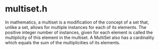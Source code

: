 # multiset.h

In mathematics, a multiset is a modification of the concept of a set that, unlike a set, allows for multiple instances for each of its elements. The positive integer number of instances, given for each element is called the multiplicity of this element in the multiset. A MultiSet also has a cardinality which equals the sum of the multiplicities of its elements.
